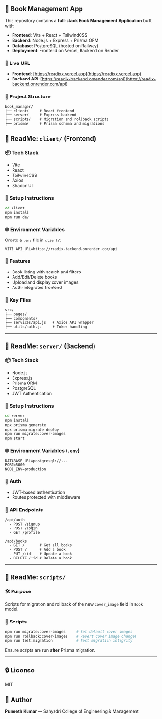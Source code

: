 
## 📘 Book Management App

This repository contains a **full-stack Book Management Application** built with:

* **Frontend**: Vite + React + TailwindCSS
* **Backend**: Node.js + Express + Prisma ORM
* **Database**: PostgreSQL (hosted on Railway)
* **Deployment**: Frontend on Vercel, Backend on Render

### 🔗 Live URL

* **Frontend**: [https://readixx.vercel.app](https://readixx.vercel.app)
* **Backend API**: [https://readix-backend.onrender.com/api](https://readix-backend.onrender.com/api)

### 📂 Project Structure

```
book_manager/
├── client/     # React frontend
├── server/     # Express backend
├── scripts/    # Migration and rollback scripts
├── prisma/     # Prisma schema and migrations
```

## 📘 ReadMe: `client/` (Frontend)

### 📦 Tech Stack

* Vite
* React
* TailwindCSS
* Axios
* Shadcn UI

### 🚀 Setup Instructions

```bash
cd client
npm install
npm run dev
```

### 🌐 Environment Variables

Create a `.env` file in `client/`:

```
VITE_API_URL=https://readix-backend.onrender.com/api
```

### 📌 Features

* Book listing with search and filters
* Add/Edit/Delete books
* Upload and display cover images
* Auth-integrated frontend

### 📂 Key Files

```
src/
├── pages/
├── components/
├── services/api.js   # Axios API wrapper
├── utils/auth.js     # Token handling
```

---

## 📘 ReadMe: `server/` (Backend)

### 📦 Tech Stack

* Node.js
* Express.js
* Prisma ORM
* PostgreSQL
* JWT Authentication

### 🚀 Setup Instructions

```bash
cd server
npm install
npx prisma generate
npx prisma migrate deploy
npm run migrate:cover-images
npm start
```

### 🌐 Environment Variables (`.env`)

```
DATABASE_URL=postgresql://...
PORT=5000
NODE_ENV=production
```

### 🔐 Auth

* JWT-based authentication
* Routes protected with middleware

### 📂 API Endpoints

```
/api/auth
  - POST /signup
  - POST /login
  - GET /profile

/api/books
  - GET /       # Get all books
  - POST /      # Add a book
  - PUT /:id    # Update a book
  - DELETE /:id # Delete a book
```

---

## 📘 ReadMe: `scripts/`

### 🛠️ Purpose

Scripts for migration and rollback of the new `cover_image` field in `Book` model.

### 📜 Scripts

```bash
npm run migrate:cover-images     # Set default cover images
npm run rollback:cover-images    # Revert cover image changes
npm run test:migration           # Test migration integrity
```

Ensure scripts are run **after** Prisma migration.

---

## 🔒 License

MIT

## 👤 Author

**Puneeth Kumar** — Sahyadri College of Engineering & Management
